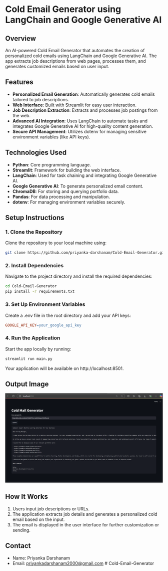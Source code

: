 # Cold Email Generator using LangChain and Google Generative AI

## Overview
An AI-powered Cold Email Generator that automates the creation of personalized cold emails using LangChain and Google Generative AI. The app extracts job descriptions from web pages, processes them, and generates customized emails based on user input.

## Features
- **Personalized Email Generation**: Automatically generates cold emails tailored to job descriptions.
- **Web Interface**: Built with Streamlit for easy user interaction.
- **Job Description Extraction**: Extracts and processes job postings from the web.
- **Advanced AI Integration**: Uses LangChain to automate tasks and integrates Google Generative AI for high-quality content generation.
- **Secure API Management**: Utilizes dotenv for managing sensitive environment variables (like API keys).

## Technologies Used
- **Python**: Core programming language.
- **Streamlit**: Framework for building the web interface.
- **LangChain**: Used for task chaining and integrating Google Generative AI.
- **Google Generative AI**: To generate personalized email content.
- **ChromaDB**: For storing and querying portfolio data.
- **Pandas**: For data processing and manipulation.
- **dotenv**: For managing environment variables securely.

## Setup Instructions

### 1. Clone the Repository
Clone the repository to your local machine using:

```bash
git clone https://github.com/priyanka-darshanam/Cold-Email-Generator.git
```
### 2. Install Dependencies
Navigate to the project directory and install the required dependencies:

```bash
cd Cold-Email-Generator
pip install -r requirements.txt
```
### 3. Set Up Environment Variables
Create a .env file in the root directory and add your API keys:
```makefile
GOOGLE_API_KEY=your_google_api_key
```

### 4. Run the Application
Start the app locally by running:
```bash
streamlit run main.py
```
Your application will be available on http://localhost:8501.

## Output Image

![Output Image](output.png)

## How It Works
1. Users input job descriptions or URLs.
2. The application extracts job details and generates a personalized cold email based on the input.
3. The email is displayed in the user interface for further customization or sending.

## Contact
- Name: Priyanka Darshanam
- Email: priyankadarshanam2000@gmail.com
#   C o l d - E m a i l - G e n e r a t o r 
 
 